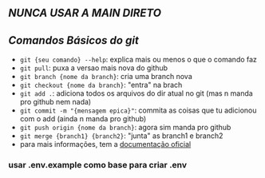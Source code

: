 ## _NUNCA USAR A MAIN DIRETO_
## _Comandos Básicos do git_
- `git {seu comando} --help`: explica mais ou menos o que o comando faz
- `git pull`: puxa a versao mais nova do github
- `git branch {nome da branch}`: cria uma branch nova
- `git checkout {nome da branch}`: "entra" na brach
- `git add .`: adiciona todos os arquivos do dir atual no git (mas n manda pro github nem nada)
- `git commit -m "{mensagem epica}"`: commita as coisas que tu adicionou com o add (ainda n manda pro github)
- `git push origin {nome da branch}`: agora sim manda pro github
- `git merge {branch1} {branch2}`: "junta" as branch1 e branch2
- para mais informações, tem a [documentação oficial](https://git-scm.com/docs/git)

### usar .env.example como base para criar .env
